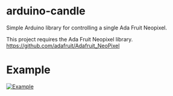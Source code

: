 # arduino-candle
Simple Arduino library for controlling a single Ada Fruit Neopixel.

This project requires the Ada Fruit Neopixel library. https://github.com/adafruit/Adafruit_NeoPixel

# Example
[![Example](https://img.youtube.com/vi/H7l4xrvBad4/0.jpg)](https://www.youtube.com/watch?v=H7l4xrvBad4) 
